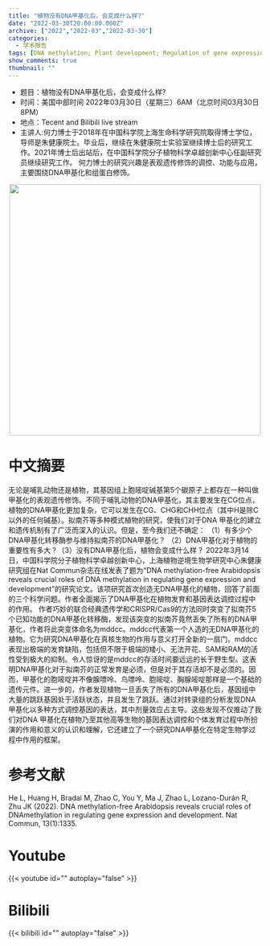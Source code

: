 ```yaml
---
title: "植物没有DNA甲基化后，会变成什么样?"
date: "2022-03-30T20:00:00.000Z"
archive: ["2022","2022-03","2022-03-30"]
categories:
  - 学术报告
tags: [DNA methylation; Plant development; Regulation of gene expression]
show_comments: true
thumbnail: ""
---
```


- 题目：植物没有DNA甲基化后，会变成什么样?
- 时间：美国中部时间 2022年03月30日（星期三）6AM（北京时间03月30日8PM）
- 地点：Tecent and Bilibili live stream
- 主讲人:何力博士于2018年在中国科学院上海生命科学研究院取得博士学位，导师是朱健康院士。毕业后，继续在朱健康院士实验室继续博士后的研究工作。2021年博士后出站后，在中国科学院分子植物科学卓越创新中心任副研究员继续研究工作。
何力博士的研究兴趣是表观遗传修饰的调控、功能与应用，主要围绕DNA甲基化和组蛋白修饰。

<div align="center">
<img src="https://s2.loli.net/2022/04/03/FkMB7ZX2gnS59JK.png" height=500>
</div>

# 中文摘要
无论是哺乳动物还是植物，其基因组上胞嘧啶碱基第5个碳原子上都存在一种叫做甲基化的表观遗传修饰。不同于哺乳动物的DNA甲基化，其主要发生在CG位点，植物的DNA甲基化更加复杂，它可以发生在CG、CHG和CHH位点（其中H是除C以外的任何碱基）。拟南芥等多种模式植物的研究，使我们对于DNA 甲基化的建立和遗传机制有了广泛而深入的认识。但是，至今我们还不确定：
（1）有多少个DNA甲基化转移酶参与维持拟南芥的DNA甲基化？
（2）DNA甲基化对于植物的重要性有多大？（3）没有DNA甲基化后，植物会变成什么样？
2022年3月14日，中国科学院分子植物科学卓越创新中心，上海植物逆境生物学研究中心朱健康研究组在Nat Commun杂志在线发表了题为“DNA methylation-free Arabidopsis reveals crucial roles of DNA methylation in regulating gene expression and development”的研究论文。该项研究首次创造无DNA甲基化的植物，回答了前面的三个科学问题。作者全面揭示了DNA甲基化在植物发育和基因表达调控过程中的作用。
作者巧妙的联合经典遗传学和CRISPR/Cas9的方法同时突变了拟南芥5个已知功能的DNA甲基化转移酶，发现该突变的拟南芥竟然丢失了所有的DNA甲基化，作者将此突变体命名为mddcc。mddcc代表第一个人造的无DNA甲基化的植物。它为研究DNA甲基化在真核生物的作用与意义打开全新的一扇门。mddcc表现出极端的发育缺陷，包括但不限于极端的矮小、无法开花、SAM和RAM的活性受到极大的抑制。令人惊讶的是mddcc的存活时间要远远的长于野生型。这表明DNA甲基化对于拟南芥的正常发育是必须，但是对于其存活却不是必须的。因而，甲基化的胞嘧啶并不像腺嘌呤、鸟嘌呤、胞嘧啶、胸腺嘧啶那样是一个基础的遗传元件。进一步的，作者发现植物一旦丢失了所有的DNA甲基化后，基因组中大量的跳跃基因处于活跃状态，并且发生了跳跃。通过对转录组的分析发现DNA甲基化以多种方式调控基因的表达，其中剂量效应占主导。这些发现不仅推动了我们对DNA 甲基化在植物乃至其他高等生物的基因表达调控和个体发育过程中所扮演的作用和意义的认识和理解，它还建立了一个研究DNA甲基化在特定生物学过程中作用的框架。

# 参考文献
He L, Huang H, Bradai M, Zhao C, You Y, Ma J, Zhao L, Lozano-Durán R, Zhu JK (2022). DNA methylation-free Arabidopsis reveals crucial roles of DNAmethylation in regulating gene expression and development. Nat Commun, 13(1):1335.

# Youtube

{{< youtube id="" autoplay="false" >}}

# Bilibili

{{< bilibili id="" autoplay="false" >}}

